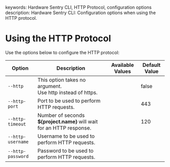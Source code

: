 keywords: Hardware Sentry CLI, HTTP Protocol, configuration options
description: Hardware Sentry CLI: Configuration options when using the HTTP protocol.

# Using the HTTP Protocol

Use the options below to configure the HTTP protocol:

| Option            | Description                                                           | Available Values | Default Value |
| ----------------- | --------------------------------------------------------------------- | ---------------- | ------------- |
| `--http`          | This option takes no argument. <br> Use http instead of https.</br>   |                  | false         |
| `--http-port`     | Port to be used to perform HTTP requests.                             |                  | 443           |
| `--http-timeout`  | Number of seconds **${project.name}** will wait for an HTTP response. |                  | 120           |
| `--http-username` | Username to be used to perform HTTP requests.                         |                  |               |
| `--http-password` | Password to be used to perform HTTP requests.                         |                  |               |
